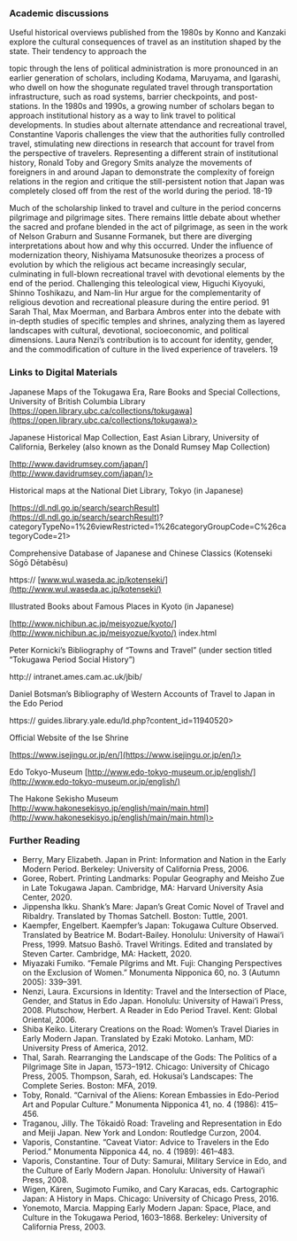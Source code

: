 ### Academic discussions

Useful historical overviews published from the 1980s by Konno and Kanzaki explore the cultural consequences of travel as an institution shaped by the state. Their tendency to approach the

topic through the lens of political administration is more pronounced in an earlier generation of scholars, including Kodama, Maruyama, and Igarashi, who dwell on how the shogunate regulated travel through transportation infrastructure, such as road systems, barrier checkpoints, and post-stations. In the 1980s and 1990s, a growing number of scholars began to approach institutional history as a way to link travel to political developments. In studies about alternate attendance and recreational travel, Constantine Vaporis challenges the view that the authorities fully controlled travel, stimulating new directions in research that account for travel from the perspective of travelers. Representing a different strain of institutional history, Ronald Toby and Gregory Smits analyze the movements of foreigners in and around Japan to demonstrate the complexity of foreign relations in the region and critique the still-persistent notion that Japan was completely closed off from the rest of the world during the period. 18-19

Much of the scholarship linked to travel and culture in the period concerns pilgrimage and pilgrimage sites. There remains little debate about whether the sacred and profane blended in the act of pilgrimage, as seen in the work of Nelson Graburn and Susanne Formanek, but there are diverging interpretations about how and why this occurred. Under the influence of modernization theory, Nishiyama Matsunosuke theorizes a process of evolution by which the religious act became increasingly secular, culminating in full-blown recreational travel with devotional elements by the end of the period. Challenging this teleological view, Higuchi Kiyoyuki, Shinno Toshikazu, and Nam-lin Hur argue for the complementarity of religious devotion and recreational pleasure during the entire period. 91 Sarah Thal, Max Moerman, and Barbara Ambros enter into the debate with in-depth studies of specific temples and shrines, analyzing them as layered landscapes with cultural, devotional, socioeconomic, and political dimensions. Laura Nenzi’s contribution is to account for identity, gender, and the commodification of culture in the lived experience of travelers. 19

### Links to Digital Materials

Japanese Maps of the Tokugawa Era, Rare Books and Special Collections, University of British Columbia Library [https://open.library.ubc.ca/collections/tokugawa](https://open.library.ubc.ca/collections/tokugawa)>

Japanese Historical Map Collection, East Asian Library, University of California, Berkeley (also known as the Donald Rumsey Map Collection)

[http://www.davidrumsey.com/japan/](http://www.davidrumsey.com/japan/)>

Historical maps at the National Diet Library, Tokyo (in Japanese)

[https://dl.ndl.go.jp/search/searchResult](https://dl.ndl.go.jp/search/searchResult)? categoryTypeNo=1%26viewRestricted=1%26categoryGroupCode=C%26categoryCode=21>

Comprehensive Database of Japanese and Chinese Classics (Kotenseki Sōgō Dētabēsu)

https:// [www.wul.waseda.ac.jp/kotenseki/](http://www.wul.waseda.ac.jp/kotenseki/)

Illustrated Books about Famous Places in Kyoto (in Japanese)

[http://www.nichibun.ac.jp/meisyozue/kyoto/](http://www.nichibun.ac.jp/meisyozue/kyoto/) index.html

Peter Kornicki’s Bibliography of “Towns and Travel” (under section titled “Tokugawa Period Social History”)

http:// intranet.ames.cam.ac.uk/jbib/

Daniel Botsman’s Bibliography of Western Accounts of Travel to Japan in the Edo Period

https:// guides.library.yale.edu/ld.php?content_id=11940520>

Official Website of the Ise Shrine

[https://www.isejingu.or.jp/en/](https://www.isejingu.or.jp/en/)>

Edo Tokyo-Museum [http://www.edo-tokyo-museum.or.jp/english/](http://www.edo-tokyo-museum.or.jp/english/)

The Hakone Sekisho Museum [http://www.hakonesekisyo.jp/english/main/main.html](http://www.hakonesekisyo.jp/english/main/main.html)>

### Further Reading

- Berry, Mary Elizabeth. Japan in Print: Information and Nation in the Early Modern Period. Berkeley: University of California Press, 2006.
- Goree, Robert. Printing Landmarks: Popular Geography and Meisho Zue in Late Tokugawa Japan. Cambridge, MA: Harvard University Asia Center, 2020.
- Jippensha Ikku. Shank’s Mare: Japan’s Great Comic Novel of Travel and Ribaldry. Translated by Thomas Satchell. Boston: Tuttle, 2001.
- Kaempfer, Engelbert. Kaempfer’s Japan: Tokugawa Culture Observed. Translated by Beatrice M. Bodart-Bailey. Honolulu: University of Hawai‘i Press, 1999. Matsuo Bashō. Travel Writings. Edited and translated by Steven Carter. Cambridge, MA: Hackett, 2020.
- Miyazaki Fumiko. “Female Pilgrims and Mt. Fuji: Changing Perspectives on the Exclusion of Women.” Monumenta Nipponica 60, no. 3 (Autumn 2005): 339–391.
- Nenzi, Laura. Excursions in Identity: Travel and the Intersection of Place, Gender, and Status in Edo Japan. Honolulu: University of Hawai‘i Press, 2008. Plutschow, Herbert. A Reader in Edo Period Travel. Kent: Global Oriental, 2006.
- Shiba Keiko. Literary Creations on the Road: Women’s Travel Diaries in Early Modern Japan. Translated by Ezaki Motoko. Lanham, MD: University Press of America, 2012.
- Thal, Sarah. Rearranging the Landscape of the Gods: The Politics of a Pilgrimage Site in Japan, 1573–1912. Chicago: University of Chicago Press, 2005. Thompson, Sarah, ed. Hokusai’s Landscapes: The Complete Series. Boston: MFA, 2019.
- Toby, Ronald. “Carnival of the Aliens: Korean Embassies in Edo-Period Art and Popular Culture.” Monumenta Nipponica 41, no. 4 (1986): 415–456.
- Traganou, Jilly. The Tōkaidō Road: Traveling and Representation in Edo and Meiji Japan. New York and London: Routledge Curzon, 2004.
- Vaporis, Constantine. “Caveat Viator: Advice to Travelers in the Edo Period.” Monumenta Nipponica 44, no. 4 (1989): 461–483.
- Vaporis, Constantine. Tour of Duty: Samurai, Military Service in Edo, and the Culture of Early Modern Japan. Honolulu: University of Hawai‘i Press, 2008.
- Wigen, Kären, Sugimoto Fumiko, and Cary Karacas, eds. Cartographic Japan: A History in Maps. Chicago: University of Chicago Press, 2016.
- Yonemoto, Marcia. Mapping Early Modern Japan: Space, Place, and Culture in the Tokugawa Period, 1603–1868. Berkeley: University of California Press, 2003.
